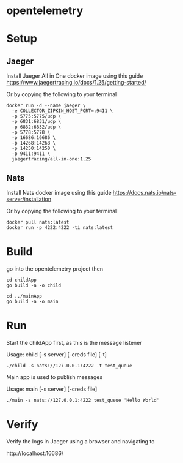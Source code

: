 # opentelemetry

# Setup
## Jaeger
Install Jaeger All in One docker image using this guide 
https://www.jaegertracing.io/docs/1.25/getting-started/

Or by copying the following to your terminal

```
docker run -d --name jaeger \
  -e COLLECTOR_ZIPKIN_HOST_PORT=:9411 \
  -p 5775:5775/udp \
  -p 6831:6831/udp \
  -p 6832:6832/udp \
  -p 5778:5778 \
  -p 16686:16686 \
  -p 14268:14268 \
  -p 14250:14250 \
  -p 9411:9411 \
  jaegertracing/all-in-one:1.25

```


## Nats
Install Nats docker image using this guide
https://docs.nats.io/nats-server/installation


Or by copying the following to your terminal


```
docker pull nats:latest
docker run -p 4222:4222 -ti nats:latest
```

# Build

go into the opentelemetry project then

```
cd childApp
go build -a -o child

cd ../mainApp
go build -a -o main
```

# Run


Start the childApp first, as this is the message listener


Usage: child [-s server] [-creds file] [-t] <subject>

```
./child -s nats://127.0.0.1:4222 -t test_queue
```


Main app is used to publish messages

Usage: main [-s server] [-creds file] <subject> <msg>

```
./main -s nats://127.0.0.1:4222 test_queue 'Hello World'
```


# Verify

Verify the logs in Jaeger using a browser and navigating to 


http://localhost:16686/


